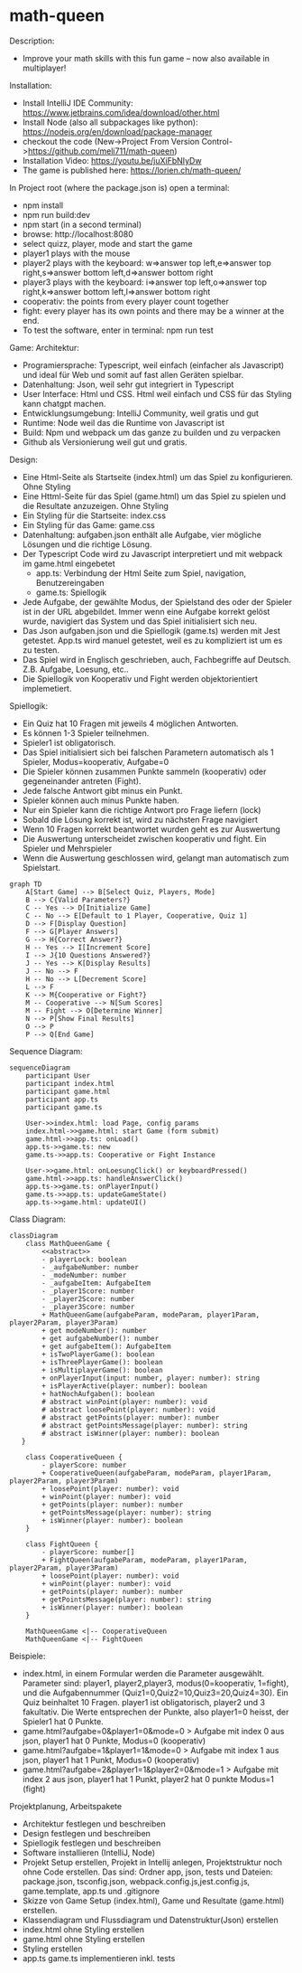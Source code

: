 # math-queen
Description:
* Improve your math skills with this fun game – now also available in multiplayer!

Installation:
* Install IntelliJ IDE Community: https://www.jetbrains.com/idea/download/other.html
* Install Node (also all subpackages like python): https://nodejs.org/en/download/package-manager
* checkout the code (New->Project From Version Control->https://github.com/meli711/math-queen)
* Installation Video: https://youtu.be/juXiFbNIyDw
* The game is published here: https://lorien.ch/math-queen/

In Project root (where the package.json is) open a terminal:
* npm install
* npm run build:dev
* npm start (in a second terminal)
* browse: http://localhost:8080
* select quizz, player, mode and start the game
* player1 plays with the mouse
* player2 plays with the keyboard: w=>answer top left,e=>answer top right,s=>answer bottom left,d=>answer bottom right 
* player3 plays with the keyboard: i=>answer top left,o=>answer top right,k=>answer bottom left,l=>answer bottom right 
* cooperativ: the points from every player count together
* fight: every player has its own points and there may be a winner at the end.
* To test the software, enter in terminal:  npm run test

Game:
Architektur:
* Programiersprache: Typescript, weil einfach (einfacher als Javascript) und ideal für Web und somit auf fast allen Geräten spielbar.
* Datenhaltung: Json, weil sehr gut integriert in Typescript
* User Interface: Html und CSS. Html weil einfach und CSS für das Styling kann chatgpt machen.
* Entwicklungsumgebung: IntelliJ Community, weil gratis und gut
* Runtime: Node weil das die Runtime von Javascript ist
* Build: Npm und webpack um das ganze zu builden und zu verpacken
* Github als Versionierung weil gut und gratis.

Design:
* Eine Html-Seite als Startseite (index.html) um das Spiel zu konfigurieren. Ohne Styling
* Eine Httml-Seite für das Spiel (game.html) um das Spiel zu spielen und die Resultate anzuzeigen. Ohne Styling
* Ein Styling für die Startseite: index.css
* Ein Styling für das Game: game.css
* Datenhaltung: aufgaben.json enthält alle Aufgabe, vier mögliche Lösungen und die richtige Lösung.
* Der Typescript Code wird zu Javascript interpretiert und mit webpack im game.html eingebetet
    - app.ts: Verbindung der Html Seite zum Spiel, navigation, Benutzereingaben
    - game.ts: Spiellogik
* Jede Aufgabe, der gewählte Modus, der Spielstand des oder der Spieler ist in der URL abgebildet. Immer wenn eine Aufgabe korrekt gelöst wurde, navigiert das System und das Spiel initialisiert sich neu.
* Das Json aufgaben.json und die Spiellogik (game.ts) werden mit Jest getestet. App.ts wird manuel getestet, weil es zu kompliziert ist um es zu testen.
* Das Spiel wird in Englisch geschrieben, auch, Fachbegriffe auf Deutsch. Z.B. Aufgabe, Loesung, etc..
* Die Spiellogik von Kooperativ und Fight werden objektorientiert implemetiert.

Spiellogik:
* Ein Quiz hat 10 Fragen mit jeweils 4 möglichen Antworten.
* Es können 1-3 Spieler teilnehmen.
* Spieler1 ist obligatorisch.
* Das Spiel initialisiert sich bei falschen Parametern automatisch als 1 Spieler, Modus=kooperativ, Aufgabe=0
* Die Spieler können zusammen Punkte sammeln (kooperativ) oder gegeneinander antreten (Fight).
* Jede falsche Antwort gibt minus ein Punkt.
* Spieler können auch minus Punkte haben.
* Nur ein Spieler kann die richtige Antwort pro Frage liefern (lock)
* Sobald die Lösung korrekt ist, wird zu nächsten Frage navigiert
* Wenn 10 Fragen korrekt beantwortet wurden geht es zur Auswertung
* Die Auswertung unterscheidet zwischen kooperativ und fight. Ein Spieler und Mehrspieler
* Wenn die Auswertung geschlossen wird, gelangt man automatisch zum Spielstart.

```mermaid
graph TD
    A[Start Game] --> B[Select Quiz, Players, Mode]
    B --> C{Valid Parameters?}
    C -- Yes --> D[Initialize Game]
    C -- No --> E[Default to 1 Player, Cooperative, Quiz 1]
    D --> F[Display Question]
    F --> G[Player Answers]
    G --> H{Correct Answer?}
    H -- Yes --> I[Increment Score]
    I --> J{10 Questions Answered?}
    J -- Yes --> K[Display Results]
    J -- No --> F
    H -- No --> L[Decrement Score]
    L --> F
    K --> M{Cooperative or Fight?}
    M -- Cooperative --> N[Sum Scores]
    M -- Fight --> O[Determine Winner]
    N --> P[Show Final Results]
    O --> P
    P --> Q[End Game]
```
Sequence Diagram:
```mermaid
sequenceDiagram
    participant User
    participant index.html
    participant game.html
    participant app.ts
    participant game.ts

    User->>index.html: load Page, config params
    index.html->>game.html: start Game (form submit)
    game.html->>app.ts: onLoad()
    app.ts->>game.ts: new
    game.ts->>app.ts: Cooperative or Fight Instance 

    User->>game.html: onLoesungClick() or keyboardPressed()
    game.html->>app.ts: handleAnswerClick()
    app.ts->>game.ts: onPlayerInput()
    game.ts->>app.ts: updateGameState()
    app.ts->>game.html: updateUI()
```
Class Diagram:
```mermaid
classDiagram
    class MathQueenGame {
        <<abstract>>
        - playerLock: boolean
        - _aufgabeNumber: number
        - _modeNumber: number
        - _aufgabeItem: AufgabeItem
        - _player1Score: number
        - _player2Score: number
        - _player3Score: number
        + MathQueenGame(aufgabeParam, modeParam, player1Param, player2Param, player3Param)
        + get modeNumber(): number
        + get aufgabeNumber(): number
        + get aufgabeItem(): AufgabeItem
        + isTwoPlayerGame(): boolean
        + isThreePlayerGame(): boolean
        + isMultiplayerGame(): boolean
        + onPlayerInput(input: number, player: number): string
        + isPlayerActive(player: number): boolean
        + hatNochAufgaben(): boolean
        # abstract winPoint(player: number): void
        # abstract loosePoint(player: number): void
        # abstract getPoints(player: number): number
        # abstract getPointsMessage(player: number): string
        # abstract isWinner(player: number): boolean
   }

    class CooperativeQueen {
        - playerScore: number
        + CooperativeQueen(aufgabeParam, modeParam, player1Param, player2Param, player3Param)
        + loosePoint(player: number): void
        + winPoint(player: number): void
        + getPoints(player: number): number
        + getPointsMessage(player: number): string
        + isWinner(player: number): boolean
    }

    class FightQueen {
        - playerScore: number[]
        + FightQueen(aufgabeParam, modeParam, player1Param, player2Param, player3Param)
        + loosePoint(player: number): void
        + winPoint(player: number): void
        + getPoints(player: number): number
        + getPointsMessage(player: number): string
        + isWinner(player: number): boolean
    }

    MathQueenGame <|-- CooperativeQueen
    MathQueenGame <|-- FightQueen
```


Beispiele:
* index.html, in einem Formular werden die Parameter ausgewählt. Parameter sind: player1, player2,player3, modus(0=kooperativ, 1=fight), und die Aufgabennummer (Quiz1=0,Quiz2=10,Quiz3=20,Quiz4=30). Ein Quiz beinhaltet 10 Fragen. player1 ist obligatorisch, player2 und 3 fakultativ. Die Werte entsprechen der Punkte, also player1=0 heisst, der Spieler1 hat 0 Punkte.
* game.html?aufgabe=0&player1=0&mode=0  > Aufgabe mit index 0 aus json, player1 hat 0 Punkte, Modus=0 (kooperativ)
* game.html?aufgabe=1&player1=1&mode=0  > Aufgabe mit index 1 aus json, player1 hat 1 Punkt, Modus=0 (kooperativ)
* game.html?aufgabe=2&player1=1&player2=0&mode=1  > Aufgabe mit index 2 aus json, player1 hat 1 Punkt, player2 hat 0 punkte Modus=1 (fight)

Projektplanung, Arbeitspakete
* Architektur festlegen und beschreiben
* Design festlegen und beschreiben
* Spiellogik festlegen und beschreiben
* Software installieren (IntelliJ, Node)
* Projekt Setup erstellen, Projekt in Intellij anlegen, Projektstruktur noch ohne Code erstellen. Das sind: Ordner app, json, tests und Dateien: package.json, tsconfig.json, webpack.config.js,jest.config.js, game.template, app.ts und .gitignore
* Skizze von Game Setup (index.html), Game und Resultate (game.html) erstellen.
* Klassendiagram und Flussdiagram und Datenstruktur(Json) erstellen
* index.html ohne Styling erstellen
* game.html ohne Styling erstellen
* Styling erstellen
* app.ts game.ts implementieren inkl. tests
